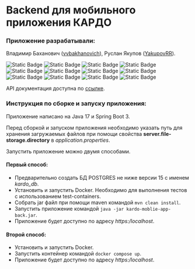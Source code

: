 # Backend для мобильного приложения КАРДО

### Приложение разрабатывали:
Владимир Баханович ([vvbakhanovich](https://github.com/vvbakhanovich)), Руслан Якупов ([YakupovRR](https://github.com/YakupovRR)).

![Static Badge](https://img.shields.io/badge/Java-%23FF7800?style=plastic)
![Static Badge](https://img.shields.io/badge/Spring%20Boot-%236DB33F?style=plastic&logo=springboot&logoColor=black)
![Static Badge](https://img.shields.io/badge/Spring%20Security-%236DB33F?style=plastic&logo=springsecurity&logoColor=black)
![Static Badge](https://img.shields.io/badge/Spring%20Data%20JPA-%236DB33F?style=plastic&logo=spring&logoColor=black)
![Static Badge](https://img.shields.io/badge/PostgreSQL-%234169E1?style=plastic&logo=postgresql&logoColor=white)
![Static Badge](https://img.shields.io/badge/Liquibase-%232962FF?style=plastic&logo=liquibase&logoColor=white)
![Static Badge](https://img.shields.io/badge/Docker-%232496ED?style=plastic&logo=docker&logoColor=white)
![Static Badge](https://img.shields.io/badge/Test%20Containers-%232496ED?style=plastic&logo=docker&logoColor=white)
![Static Badge](https://img.shields.io/badge/Apache%20Maven-%23C71A36?style=plastic&logo=apachemaven)
![Static Badge](https://img.shields.io/badge/Git-%23F05032?style=plastic&logo=git&logoColor=white)
![Static Badge](https://img.shields.io/badge/Swagger-%2385EA2D?style=plastic&logo=swagger&logoColor=white)
![Static Badge](https://img.shields.io/badge/JUnit-%2325A162?style=plastic&logo=junit5&logoColor=white)

API документация доступна по [ссылке](https://51.250.33.187/swagger-ui.html).

### Инструкция по сборке и запуску приложения:

Приложение написано на Java 17 и Spring Boot 3. 

Перед сборкой и запуском приложения необходимо указать путь для хранения загружаемых файлов при помощи свойства 
__server.file-storage.directory__ в *application.properties*.

Запустить приложение можно двумя способами.

#### Первый способ:
- Предварительно создать БД POSTGRES не ниже версии 15 с именем *kardo_db*. 
- Установить и запустить Docker. Необходимо для выполнения тестов с использованием test-containers.
- Собрать jar файл при помощи maven командой `mvn clean install`.
- Запустить приложение командой `java -jar kardo-moblie-app-back.jar`.
- Приложение будет доступно по адресу *https:/localhost*.
#### Второй способ:

- Установить и запустить Docker.
- Запустить контейнер командой `docker compose up`.
- Приложение будет доступно по адресу *https:/localhost*.




